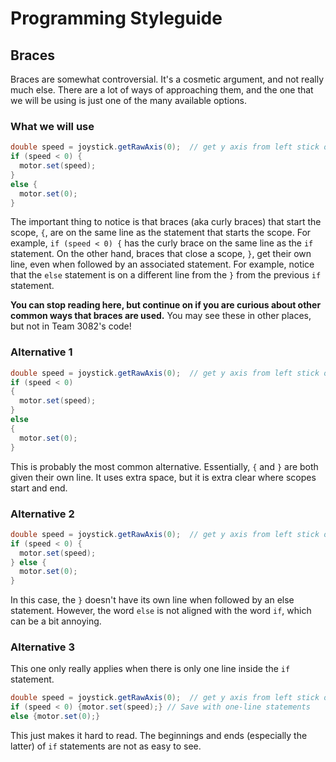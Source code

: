 # Programming Styleguide

## Braces
Braces are somewhat controversial. It's a cosmetic argument, and not really much else. There are a lot of ways of approaching them, and the one that we will be using is just one of the many available options.

### What we will use
```java 
double speed = joystick.getRawAxis(0);  // get y axis from left stick on the controller
if (speed < 0) {
  motor.set(speed);
}
else {
  motor.set(0);
}
```
The important thing to notice is that braces (aka curly braces) that start the scope, `{`, are on the same line as the statement that starts the scope. For example, `if (speed < 0) {` has the curly brace on the same line as the `if` statement. On the other hand, braces that close a scope, `}`, get their own line, even when followed by an associated statement. For example, notice that the `else` statement is on a different line from the `}` from the previous `if` statement.

**You can stop reading here, but continue on if you are curious about other common ways that braces are used.** You may see these in other places, but not in Team 3082's code!

### Alternative 1
```java 
double speed = joystick.getRawAxis(0);  // get y axis from left stick on the controller
if (speed < 0) 
{
  motor.set(speed);
}
else 
{
  motor.set(0);
}
```
This is probably the most common alternative. Essentially, `{` and `}` are both given their own line. It uses extra space, but it is extra clear where scopes start and end.

### Alternative 2
```java 
double speed = joystick.getRawAxis(0);  // get y axis from left stick on the controller
if (speed < 0) {
  motor.set(speed);
} else {
  motor.set(0);
}
```

In this case, the `}` doesn't have its own line when followed by an else statement. However, the word `else` is not aligned with the word `if`, which can be a bit annoying.

### Alternative 3
This one only really applies when there is only one line inside the `if` statement.

```java
double speed = joystick.getRawAxis(0);  // get y axis from left stick on the controller
if (speed < 0) {motor.set(speed);} // Save with one-line statements
else {motor.set(0);}
``` 

This just makes it hard to read. The beginnings and ends (especially the latter) of `if` statements are not as easy to see.
